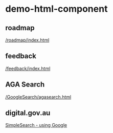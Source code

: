 # demo-html-component
## roadmap
[/roadmap/index.html](/roadmap/index.html)

## feedback
[/feedback/index.html](/feedback/index.html)

## AGA Search
[/GoogleSearch/agasearch.html](/GoogleSearch/agasearch.html)

## digital.gov.au 
[SimpleSearch - using Google](/GoogleSearch/simpledigitalgovau.html)

